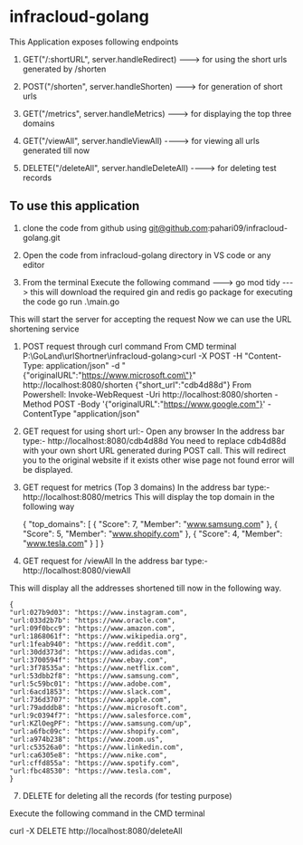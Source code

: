 # infracloud-golang
This Application exposes following endpoints

1. GET("/:shortURL", server.handleRedirect) ---> for using the short urls generated by /shorten

2. POST("/shorten", server.handleShorten) ---> for generation of short urls

3. GET("/metrics", server.handleMetrics) ---> for displaying the top three domains

4. GET("/viewAll", server.handleViewAll) ----> for viewing all urls generated till now

5. DELETE("/deleteAll", server.handleDeleteAll) ----> for deleting test records



## To use this application

1. clone the code from github using git@github.com:pahari09/infracloud-golang.git

2. Open the code from infracloud-golang directory in VS code or any editor

3. From the terminal Execute the following command --->
go mod tidy ---> this will download the required gin and redis go package for executing the code
go run .\main.go

This will start the server for accepting the request
Now we can use the URL shortening service

1. POST request through curl command
From CMD terminal
P:\GoLand\urlShortner\infracloud-golang>curl -X POST -H "Content-Type: application/json" -d "{\"originalURL\":\"https://www.microsoft.com\"}" http://localhost:8080/shorten
{"short_url":"cdb4d88d"} 
From Powershell:
   Invoke-WebRequest -Uri http://localhost:8080/shorten -Method POST -Body '{"originalURL":"https://www.google.com"}' -ContentType "application/json"
   
3. GET request for using short url:-
Open any browser
In the address bar type:- http://localhost:8080/cdb4d88d
You need to replace cdb4d88d with your own short URL generated during POST call.
This will redirect you to the original website if it exists other wise page not found error will be displayed.

4. GET request for metrics (Top 3 domains)
   In the address bar type:- http://localhost:8080/metrics
This will display the top domain in the following way

   {
   "top_domains": [
   {
   "Score": 7,
   "Member": "www.samsung.com"
   },
   {
   "Score": 5,
   "Member": "www.shopify.com"
   },
   {
   "Score": 4,
   "Member": "www.tesla.com"
   }
   ]
   }
5.  GET request for /viewAll
    In the address bar type:- http://localhost:8080/viewAll
    
This will display all the addresses shortened till now in the following way.

    {
    "url:027b9d03": "https://www.instagram.com",
    "url:033d2b7b": "https://www.oracle.com",
    "url:09f0bcc9": "https://www.amazon.com",
    "url:1868061f": "https://www.wikipedia.org",
    "url:1feab940": "https://www.reddit.com",
    "url:30dd373d": "https://www.adidas.com",
    "url:3700594f": "https://www.ebay.com",
    "url:3f78535a": "https://www.netflix.com",
    "url:53dbb2f8": "https://www.samsung.com",
    "url:5c59bc01": "https://www.adobe.com",
    "url:6acd1853": "https://www.slack.com",
    "url:736d3707": "https://www.apple.com",
    "url:79adddb8": "https://www.microsoft.com",
    "url:9c0394f7": "https://www.salesforce.com",
    "url:KZlOegPF": "https://www.samsung.com/up",
    "url:a6fbc09c": "https://www.shopify.com",
    "url:a974b238": "https://www.zoom.us",
    "url:c53526a0": "https://www.linkedin.com",
    "url:ca6305e8": "https://www.nike.com",
    "url:cffd855a": "https://www.spotify.com",
    "url:fbc48530": "https://www.tesla.com",
    }
7. DELETE for deleting all the records (for testing purpose)

Execute the following command in the CMD terminal

   curl -X DELETE http://localhost:8080/deleteAll
